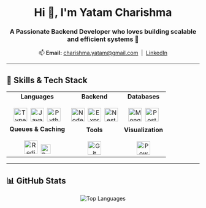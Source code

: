<h1 align="center">Hi 👋, I'm Yatam Charishma</h1>
<h3 align="center">A Passionate Backend Developer who loves building scalable and efficient systems 🚀</h3>

<p align="center">
  📫 <strong>Email:</strong> <a href="mailto:charishma.yatam@gmail.com">charishma.yatam@gmail.com</a> &nbsp;|&nbsp;
  <a href="https://www.linkedin.com/in/charishma-yatam-9bbb60215/" target="_blank">LinkedIn</a>
</p>

---

## 🧠 Skills & Tech Stack

<table align="center">
  <tr>
    <td align="center">
      <strong>Languages</strong><br/><br/>
      <img src="https://cdn.jsdelivr.net/gh/devicons/devicon/icons/typescript/typescript-original.svg" width="35" height="35" title="TypeScript"/>&nbsp;
      <img src="https://cdn.jsdelivr.net/gh/devicons/devicon/icons/javascript/javascript-original.svg" width="35" height="35" title="JavaScript"/>&nbsp;
      <img src="https://cdn.jsdelivr.net/gh/devicons/devicon/icons/python/python-original.svg" width="35" height="35" title="Python"/>
    </td>
    <td align="center">
      <strong>Backend</strong><br/><br/>
      <img src="https://cdn.jsdelivr.net/gh/devicons/devicon/icons/nodejs/nodejs-original.svg" width="35" height="35" title="Node.js"/>&nbsp;
      <img src="https://cdn.jsdelivr.net/gh/devicons/devicon/icons/express/express-original.svg" width="35" height="35" title="Express.js"/>&nbsp;
      <img src="https://nestjs.com/img/logo-small.svg" width="35" height="35" title="NestJS"/>
    </td>
    <td align="center">
      <strong>Databases</strong><br/><br/>
      <img src="https://cdn.jsdelivr.net/gh/devicons/devicon/icons/mongodb/mongodb-original.svg" width="35" height="35" title="MongoDB"/>&nbsp;
      <img src="https://cdn.jsdelivr.net/gh/devicons/devicon/icons/postgresql/postgresql-original.svg" width="35" height="35" title="PostgreSQL"/>
    </td>
  </tr>
  <tr>
    <td align="center">
      <strong>Queues & Caching</strong><br/><br/>
      <img src="https://cdn.jsdelivr.net/gh/devicons/devicon/icons/redis/redis-original.svg" width="35" height="35" title="Redis"/>&nbsp;
      <img src="https://img.shields.io/badge/BullMQ-red?style=flat-square&logo=nodedotjs&logoColor=white" alt="BullMQ" height="25"/>
    </td>
    <td align="center">
      <strong>Tools</strong><br/><br/>
      <img src="https://cdn.jsdelivr.net/gh/devicons/devicon/icons/git/git-original.svg" width="35" height="35" title="Git"/>
    </td>
    <td align="center">
      <strong>Visualization</strong><br/><br/>
      <img src="https://cdn.jsdelivr.net/npm/simple-icons@v9/icons/powerbi.svg" width="35" height="35" title="Power BI"/>
    </td>
  </tr>
</table>

---

## 📊 GitHub Stats

<p align="center">
  <img src="https://github-readme-stats.vercel.app/api/top-langs?username=yatamcharishma&show_icons=true&locale=en&layout=compact&hide_border=true" alt="Top Languages" />
</p>
